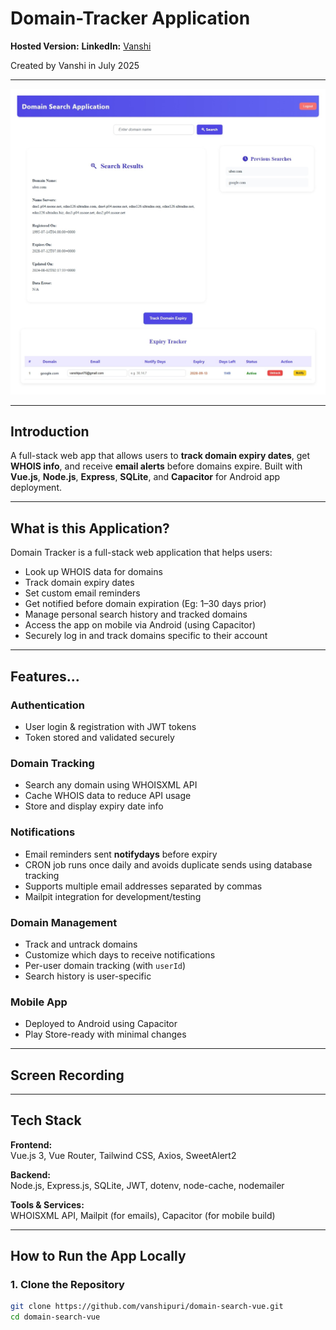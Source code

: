 #  Domain-Tracker Application

**Hosted Version:** 
 **LinkedIn:** [Vanshi](https://www.linkedin.com/in/vanshi-puri)

Created by Vanshi in July 2025

---

![App Screenshot](<src/assets/Screenshot_22-7-2025_125439_localhost.png>)

---

## Introduction

A full-stack web app that allows users to **track domain expiry dates**, get **WHOIS info**, and receive **email alerts** before domains expire. Built with **Vue.js**, **Node.js**, **Express**, **SQLite**, and **Capacitor** for Android app deployment.

---

##  What is this Application?

Domain Tracker is a full-stack web application that helps users:

- Look up WHOIS data for domains
- Track domain expiry dates
- Set custom email reminders
- Get notified before domain expiration (Eg: 1–30 days prior)
- Manage personal search history and tracked domains
- Access the app on mobile via Android (using Capacitor)
- Securely log in and track domains specific to their account

---

## Features...

### Authentication
- User login & registration with JWT tokens
- Token stored and validated securely

### Domain Tracking
- Search any domain using WHOISXML API
- Cache WHOIS data to reduce API usage
- Store and display expiry date info

### Notifications
- Email reminders sent **notifydays** before expiry
- CRON job runs once daily and avoids duplicate sends using database tracking
- Supports multiple email addresses separated by commas
- Mailpit integration for development/testing

### Domain Management
- Track and untrack domains
- Customize which days to receive notifications
- Per-user domain tracking (with `userId`)
- Search history is user-specific

###  Mobile App 
- Deployed to Android using Capacitor
- Play Store-ready with minimal changes

---

## Screen Recording



---

##  Tech Stack

**Frontend:**  
Vue.js 3, Vue Router, Tailwind CSS, Axios, SweetAlert2

**Backend:**  
Node.js, Express.js, SQLite, JWT, dotenv, node-cache, nodemailer

**Tools & Services:**  
WHOISXML API, Mailpit (for emails), Capacitor (for mobile build)

---

##  How to Run the App Locally

### 1. Clone the Repository
```bash
git clone https://github.com/vanshipuri/domain-search-vue.git
cd domain-search-vue

